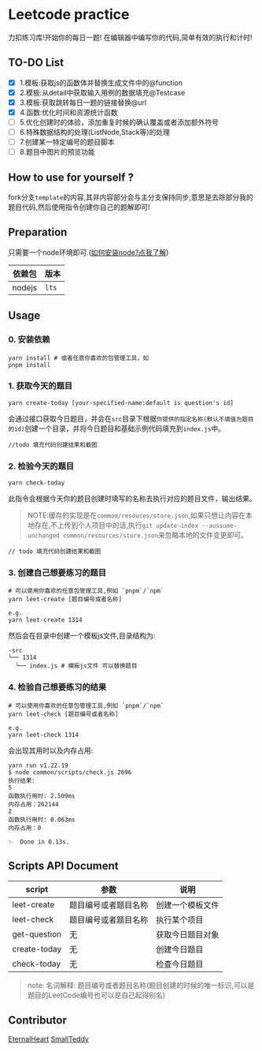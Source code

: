 # Leetcode practice

力扣练习库!开始你的每日一题!
在编辑器中编写你的代码,简单有效的执行和计时!

## TO-DO List

- [x] 1.模板:获取js的函数体并替换生成文件中的@function
- [x] 2.模板:从detail中获取输入用例的数据填充@Testcase
- [x] 3.模板:获取跳转每日一题的链接替换@url
- [x] 4.函数:优化时间和资源统计函数
- [ ] 5.优化创建时的体验，添加重复时候的确认覆盖或者添加额外符号
- [ ] 6.特殊数据结构的处理(ListNode,Stack等)的处理
- [ ] 7.创建某一特定编号的题目脚本
- [ ] 8.题目中图片的预览功能

## How to use for yourself ?

fork分支`template`的内容,其非内容部分会与主分支保持同步,意思是去除部分我的题目代码,然后使用指令创建你自己的题解即可!

## Preparation

只需要一个node环境即可.([如何安装node?点我了解](https://nodejs.org/en/learn/getting-started/how-to-install-nodejs))

|依赖包 |版本  |
|------|-----|
|nodejs|`lts`|

## Usage

### 0. 安装依赖

```shell
yarn install # 或者任意你喜欢的包管理工具，如
pnpm install
```
### 1. 获取今天的题目

```shell
yarn create-today [your-specified-name:default is question's id]
```
会通过接口获取今日题目，并会在`src`目录下根据`你提供的指定名称(默认不填值为题目的id)`创建一个目录，并将今日题目和基础示例代码填充到`index.js`中。
```shell
//todo 填充代码创建结果和截图
```

### 2. 检验今天的题目
```shell
yarn check-today
```
此指令会根据今天你的题目创建时填写的名称去执行对应的题目文件，输出结果。
> NOTE:缓存的实现是在`commom/resouces/store.json`,如果只想让内容在本地存在,不上传到个人项目中的话,执行`git update-index --aussume-unchanged common/resources/store.json`来忽略本地的文件变更即可。

```shell
// todo 填充代码创建结果和截图
```

### 3. 创建自己想要练习的题目

```shell
# 可以使用你喜欢的任意包管理工具,例如 `pnpm`/`npm`
yarn leet-create [题目编号或者名称]

e.g.
yarn leet-create 1314
```

然后会在目录中创建一个模板js文件,目录结构为:

```shell
-src
└── 1314
  └── index.js # 模板js文件 可以替换题目
```

### 4. 检验自己想要练习的结果

```shell
# 可以使用你喜欢的任意包管理工具,例如 `pnpm`/`npm`
yarn leet-check [题目编号或者名称]

e.g.
yarn leet-check 1314
```

会出现其用时以及内存占用:

```shell
yarn run v1.22.19
$ node common/scripts/check.js 2696
执行结果:
5
函数执行用时: 2.509ms
内存占用：262144
2
函数执行用时: 0.063ms
内存占用：0

✨  Done in 0.13s.
```

## Scripts API Document

| script       | 参数         | 说明       |
|--------------|------------|----------|
| leet-create  | 题目编号或者题目名称 | 创建一个模板文件 |
| leet-check   | 题目编号或者题目名称 | 执行某个项目   |
| get-question | 无          | 获取今日题目对象 |
| create-today | 无          | 创建今日题目   |
| check-today  | 无          | 检查今日题目   |

> note:
> 名词解释: 题目编号或者题目名称(题目创建的时候的唯一标识,可以是题目的LeetCode编号也可以是自己起得别名)

## Contributor

[EternalHeart](https://github.com/wh131462)
[SmallTeddy](https://github.com/SmallTeddy)
